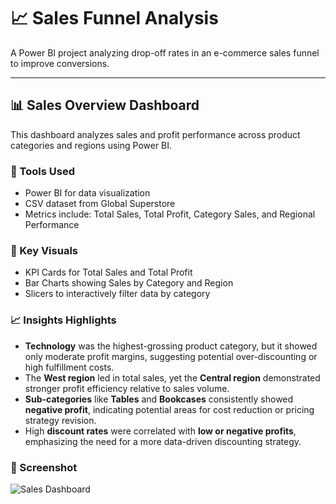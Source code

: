 # 📈 Sales Funnel Analysis

A Power BI project analyzing drop-off rates in an e-commerce sales funnel to improve conversions.

---

## 📊 Sales Overview Dashboard

This dashboard analyzes sales and profit performance across product categories and regions using Power BI.

### 🔧 Tools Used
- Power BI for data visualization
- CSV dataset from Global Superstore
- Metrics include: Total Sales, Total Profit, Category Sales, and Regional Performance

### 🧠 Key Visuals
- KPI Cards for Total Sales and Total Profit
- Bar Charts showing Sales by Category and Region
- Slicers to interactively filter data by category

### 📈 Insights Highlights
- **Technology** was the highest-grossing product category, but it showed only moderate profit margins, suggesting potential over-discounting or high fulfillment costs.
- The **West region** led in total sales, yet the **Central region** demonstrated stronger profit efficiency relative to sales volume.
- **Sub-categories** like **Tables** and **Bookcases** consistently showed **negative profit**, indicating potential areas for cost reduction or pricing strategy revision.
- High **discount rates** were correlated with **low or negative profits**, emphasizing the need for a more data-driven discounting strategy.

### 📸 Screenshot
![Sales Dashboard](dashboard/dashboard_screenshots/A_Power_BI_dashboard_titled_Sales_Overview_is_di.png.png)

